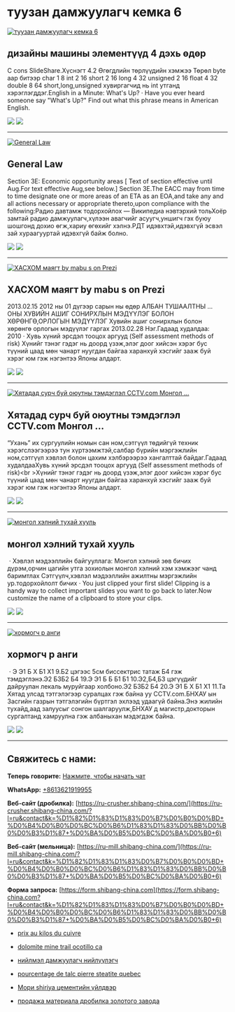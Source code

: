 # туузан дамжуулагч кемка 6

<a href="https://swt.shibang-china.com/?l=ru&img&k=%D1%82%D1%83%D1%83%D0%B7%D0%B0%D0%BD+%D0%B4%D0%B0%D0%BC%D0%B6%D1%83%D1%83%D0%BB%D0%B0%D0%B3%D1%87+%D0%BA%D0%B5%D0%BC%D0%BA%D0%B0+6" target="_blank">![туузан дамжуулагч кемка 6](http://static.shibang-china.com/all-800x300/547.jpg)</a>

## дизайны машины элементүүд 4 дэхь өдөр
C cons SlideShare.Хүснэгт 4.2 Өгөгдлийн төрлүүдийн хэмжээ Төрөл byte аар битээр char 1 8 int 2 16 short 2 16 long 4 32 unsigned 2 16 float 4 32 double 8 64 short,long,unsigned хувиргагчид нь int утганд хэрэглэгддэг.English in a Minute: What's Up?&nbsp;&#0183;&#32;Have you ever heard someone say &quot;What's Up?&quot; Find out what this phrase means in American English.


<a href="https://whatsapp.shibangsoft.com/WhatsApp.php" target="_blank" title="WhatsApp">![](http://static.shibang-china.com/icon/whatsapp.png)</a> <a href="https://swt.shibang-china.com/?l=ru&icon&k=%D1%82%D1%83%D1%83%D0%B7%D0%B0%D0%BD+%D0%B4%D0%B0%D0%BC%D0%B6%D1%83%D1%83%D0%BB%D0%B0%D0%B3%D1%87+%D0%BA%D0%B5%D0%BC%D0%BA%D0%B0+6" target="_blank">![](http://static.shibang-china.com/icon/chat-ru.png)</a>

---

<a href="https://swt.shibang-china.com/?l=ru&img&k=%D1%82%D1%83%D1%83%D0%B7%D0%B0%D0%BD+%D0%B4%D0%B0%D0%BC%D0%B6%D1%83%D1%83%D0%BB%D0%B0%D0%B3%D1%87+%D0%BA%D0%B5%D0%BC%D0%BA%D0%B0+6" target="_blank">![General Law](http://static.shibang-china.com/all-800x300/737.jpg)</a>

## General Law
Section 3E: Economic opportunity areas [ Text of section effective until Aug.For text effective Aug,see below.] Section 3E.The EACC may from time to time designate one or more areas of an ETA as an EOA,and take any and all actions necessary or appropriate thereto,upon compliance with the following:Радио давтамж тодорхойлох — Википедиа нэвтэрхий тольХоёр замтай радио дамжуулагч,хүлээн авагчийг асуугч,уншигч гэх буюу шошгонд дохио өгж,хариу өгөхийг хэлнэ.РДТ идэвхтэй,идэвхгүй эсвэл зай хураагууртай идэвхгүй байж болно.


<a href="https://whatsapp.shibangsoft.com/WhatsApp.php" target="_blank" title="WhatsApp">![](http://static.shibang-china.com/icon/whatsapp.png)</a> <a href="https://swt.shibang-china.com/?l=ru&icon&k=%D1%82%D1%83%D1%83%D0%B7%D0%B0%D0%BD+%D0%B4%D0%B0%D0%BC%D0%B6%D1%83%D1%83%D0%BB%D0%B0%D0%B3%D1%87+%D0%BA%D0%B5%D0%BC%D0%BA%D0%B0+6" target="_blank">![](http://static.shibang-china.com/icon/chat-ru.png)</a>

---

<a href="https://swt.shibang-china.com/?l=ru&img&k=%D1%82%D1%83%D1%83%D0%B7%D0%B0%D0%BD+%D0%B4%D0%B0%D0%BC%D0%B6%D1%83%D1%83%D0%BB%D0%B0%D0%B3%D1%87+%D0%BA%D0%B5%D0%BC%D0%BA%D0%B0+6" target="_blank">![ХАСХОМ маягт by mabu s on Prezi](http://static.shibang-china.com/all-800x300/581.jpg)</a>

## ХАСХОМ маягт by mabu s on Prezi
2013.02.15 2012 ны 01 дүгээр сарын ны өдөр АЛБАН ТУШААЛТНЫ … ОНЫ ХУВИЙН АШИГ СОНИРХЛЫН МЭДҮҮЛЭГ БОЛОН ХӨРӨНГӨ,ОРЛОГЫН МЭДҮҮЛЭГ Хувийн ашиг сонирхлын болон хөрөнгө орлогын мэдүүлэг гаргах 2013.02.28 Нэг.Гадаад худалдаа: 2010&nbsp;&#0183;&#32;Хувь хүний эрсдэл тооцох аргууд (Self assessment methods of risk) Хүнийг тэнэг гэдэг нь доорд үзэж,элэг доог хийсэн хэрэг бус түүний цаад мөн чанарт нуугдан байгаа харанхуй хэсгийг зааж буй хэрэг юм гэж нэгэнтээ Японы алдарт.


<a href="https://whatsapp.shibangsoft.com/WhatsApp.php" target="_blank" title="WhatsApp">![](http://static.shibang-china.com/icon/whatsapp.png)</a> <a href="https://swt.shibang-china.com/?l=ru&icon&k=%D1%82%D1%83%D1%83%D0%B7%D0%B0%D0%BD+%D0%B4%D0%B0%D0%BC%D0%B6%D1%83%D1%83%D0%BB%D0%B0%D0%B3%D1%87+%D0%BA%D0%B5%D0%BC%D0%BA%D0%B0+6" target="_blank">![](http://static.shibang-china.com/icon/chat-ru.png)</a>

---

<a href="https://swt.shibang-china.com/?l=ru&img&k=%D1%82%D1%83%D1%83%D0%B7%D0%B0%D0%BD+%D0%B4%D0%B0%D0%BC%D0%B6%D1%83%D1%83%D0%BB%D0%B0%D0%B3%D1%87+%D0%BA%D0%B5%D0%BC%D0%BA%D0%B0+6" target="_blank">![Хятадад сурч буй оюутны тэмдэглэл CCTV.com Монгол …](http://static.shibang-china.com/all-800x300/74.jpg)</a>

## Хятадад сурч буй оюутны тэмдэглэл CCTV.com Монгол …
“Ухань” их сургуулийн номын сан ном,сэтгүүл төдийгүй техник хэрэгслээгээрээ тун хүртээмжтэй,салбар бүрийн мэргэжлийн ном,сэтгүүл хэвлэл болон цахим хэлбэрээрээ хангалттай байдаг.Гадаад худалдааХувь хүний эрсдэл тооцох аргууд (Self assessment methods of risk)&lt;br &gt;Хүнийг тэнэг гэдэг нь доорд үзэж,элэг доог хийсэн хэрэг бус түүний цаад мөн чанарт нуугдан байгаа харанхуй хэсгийг зааж буй хэрэг юм гэж нэгэнтээ Японы алдарт.


<a href="https://whatsapp.shibangsoft.com/WhatsApp.php" target="_blank" title="WhatsApp">![](http://static.shibang-china.com/icon/whatsapp.png)</a> <a href="https://swt.shibang-china.com/?l=ru&icon&k=%D1%82%D1%83%D1%83%D0%B7%D0%B0%D0%BD+%D0%B4%D0%B0%D0%BC%D0%B6%D1%83%D1%83%D0%BB%D0%B0%D0%B3%D1%87+%D0%BA%D0%B5%D0%BC%D0%BA%D0%B0+6" target="_blank">![](http://static.shibang-china.com/icon/chat-ru.png)</a>

---

<a href="https://swt.shibang-china.com/?l=ru&img&k=%D1%82%D1%83%D1%83%D0%B7%D0%B0%D0%BD+%D0%B4%D0%B0%D0%BC%D0%B6%D1%83%D1%83%D0%BB%D0%B0%D0%B3%D1%87+%D0%BA%D0%B5%D0%BC%D0%BA%D0%B0+6" target="_blank">![монгол хэлний тухай хууль](http://static.shibang-china.com/all-800x300/1253.jpg)</a>

## монгол хэлний тухай хууль
&nbsp;&#0183;&#32;Хэвлэл мэдээллийн байгууллага: Монгол хэлний зөв бичих дүрэм,орчин цагийн утга зохиолын монгол хэлний хэм хэмжээг чанд баримтлах Сэтгүүлч,хэвлэл мэдээллийн ажилтны мэргэжлийн ур.тодорхойлолт бичих&nbsp;&#0183;&#32;You just clipped your first slide! Clipping is a handy way to collect important slides you want to go back to later.Now customize the name of a clipboard to store your clips.


<a href="https://whatsapp.shibangsoft.com/WhatsApp.php" target="_blank" title="WhatsApp">![](http://static.shibang-china.com/icon/whatsapp.png)</a> <a href="https://swt.shibang-china.com/?l=ru&icon&k=%D1%82%D1%83%D1%83%D0%B7%D0%B0%D0%BD+%D0%B4%D0%B0%D0%BC%D0%B6%D1%83%D1%83%D0%BB%D0%B0%D0%B3%D1%87+%D0%BA%D0%B5%D0%BC%D0%BA%D0%B0+6" target="_blank">![](http://static.shibang-china.com/icon/chat-ru.png)</a>

---

<a href="https://swt.shibang-china.com/?l=ru&img&k=%D1%82%D1%83%D1%83%D0%B7%D0%B0%D0%BD+%D0%B4%D0%B0%D0%BC%D0%B6%D1%83%D1%83%D0%BB%D0%B0%D0%B3%D1%87+%D0%BA%D0%B5%D0%BC%D0%BA%D0%B0+6" target="_blank">![хормогч р анги](http://static.shibang-china.com/all-800x300/796.jpg)</a>

## хормогч р анги
&nbsp;&#0183;&#32;Э Э1 Б Х Б1 Х1 9.Б2 цэгээс 5см биссектрис татаж Б4 гэж тэмдэглэнэ.Э2 Б3Б2 Б4 19.Э Э1 Б Б Б1 Б1 10.Э2,Б4,Б3 цэгүүдийг дайруулан лекаль муруйгаар холбоно.Э2 Б3Б2 Б4 20.Э Э1 Б Х Б1 Х1 11.Та Хятад улсад тэтгэлэгээр суралцах гэж байна уу CCTV.com.БНХАУ ын Засгийн газрын тэтгэлэгийн бүртгэл эхлээд удаагүй байна.Энэ жилийн тухайд,аад залуусыг сонгон шалгаруулж,БНХАУ д магистр,докторын сургалтанд хамруулна гэж албаныхан мэдэгдэж байна.


<a href="https://whatsapp.shibangsoft.com/WhatsApp.php" target="_blank" title="WhatsApp">![](http://static.shibang-china.com/icon/whatsapp.png)</a> <a href="https://swt.shibang-china.com/?l=ru&icon&k=%D1%82%D1%83%D1%83%D0%B7%D0%B0%D0%BD+%D0%B4%D0%B0%D0%BC%D0%B6%D1%83%D1%83%D0%BB%D0%B0%D0%B3%D1%87+%D0%BA%D0%B5%D0%BC%D0%BA%D0%B0+6" target="_blank">![](http://static.shibang-china.com/icon/chat-ru.png)</a>

---
## Свяжитесь с нами:

**Теперь говорите:** [Нажмите, чтобы начать чат](https://swt.shibang-china.com?l=ru&contact&k=%D1%82%D1%83%D1%83%D0%B7%D0%B0%D0%BD+%D0%B4%D0%B0%D0%BC%D0%B6%D1%83%D1%83%D0%BB%D0%B0%D0%B3%D1%87+%D0%BA%D0%B5%D0%BC%D0%BA%D0%B0+6)

**WhatsApp:**  [+8613621919955](https://whatsapp.shibangsoft.com/WhatsApp.php)

**Веб-сайт (дробилка):** [https://ru-crusher.shibang-china.com/](https://ru-crusher.shibang-china.com/?l=ru&contact&k=%D1%82%D1%83%D1%83%D0%B7%D0%B0%D0%BD+%D0%B4%D0%B0%D0%BC%D0%B6%D1%83%D1%83%D0%BB%D0%B0%D0%B3%D1%87+%D0%BA%D0%B5%D0%BC%D0%BA%D0%B0+6)

**Веб-сайт (мельница):** [https://ru-mill.shibang-china.com/](https://ru-mill.shibang-china.com/?l=ru&contact&k=%D1%82%D1%83%D1%83%D0%B7%D0%B0%D0%BD+%D0%B4%D0%B0%D0%BC%D0%B6%D1%83%D1%83%D0%BB%D0%B0%D0%B3%D1%87+%D0%BA%D0%B5%D0%BC%D0%BA%D0%B0+6)

**Форма запроса:** [https://form.shibang-china.com](https://form.shibang-china.com?l=ru&contact&k=%D1%82%D1%83%D1%83%D0%B7%D0%B0%D0%BD+%D0%B4%D0%B0%D0%BC%D0%B6%D1%83%D1%83%D0%BB%D0%B0%D0%B3%D1%87+%D0%BA%D0%B5%D0%BC%D0%BA%D0%B0+6)

* [prix au kilos du cuivre](../127/prix%20au%20kilos%20du%20cuivre.md)

* [dolomite mine trail ocotillo ca](../128/dolomite%20mine%20trail%20ocotillo%20ca.md)

* [нийлмэл дамжуулагч нийлүүлэгч](../127/%D0%BD%D0%B8%D0%B9%D0%BB%D0%BC%D1%8D%D0%BB%20%D0%B4%D0%B0%D0%BC%D0%B6%D1%83%D1%83%D0%BB%D0%B0%D0%B3%D1%87%20%D0%BD%D0%B8%D0%B9%D0%BB%D2%AF%D2%AF%D0%BB%D1%8D%D0%B3%D1%87.md)

* [pourcentage de talc pierre steatite quebec](../127/pourcentage%20de%20talc%20pierre%20steatite%20quebec.md)

* [Мори shiriya цементийн үйлдвэр](../127/%D0%9C%D0%BE%D1%80%D0%B8%20shiriya%20%D1%86%D0%B5%D0%BC%D0%B5%D0%BD%D1%82%D0%B8%D0%B9%D0%BD%20%D2%AF%D0%B9%D0%BB%D0%B4%D0%B2%D1%8D%D1%80.md)

* [продажа материала дробилка золотого завода](../126/%D0%BF%D1%80%D0%BE%D0%B4%D0%B0%D0%B6%D0%B0%20%D0%BC%D0%B0%D1%82%D0%B5%D1%80%D0%B8%D0%B0%D0%BB%D0%B0%20%D0%B4%D1%80%D0%BE%D0%B1%D0%B8%D0%BB%D0%BA%D0%B0%20%D0%B7%D0%BE%D0%BB%D0%BE%D1%82%D0%BE%D0%B3%D0%BE%20%D0%B7%D0%B0%D0%B2%D0%BE%D0%B4%D0%B0.md)
